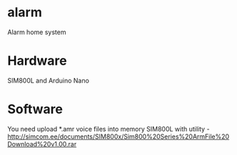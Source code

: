 # alarm
Alarm home system

# Hardware
SIM800L and Arduino Nano

# Software
You need upload *.amr voice files into memory SIM800L with utility - http://simcom.ee/documents/SIM800x/Sim800%20Series%20ArmFile%20Download%20v1.00.rar
